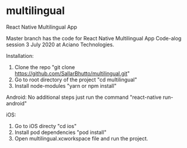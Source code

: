# multilingual
React Native Multilingual App


Master branch has the code for React Native Multilingual App Code-alog session 3 July 2020 at Aciano Technologies.


Installation:
1. Clone the repo "git clone https://github.com/SallarBhutto/multilingual.git"
2. Go to root directory of the project "cd multilingual"
3. Install node-modules "yarn or npm install"

Android: 
No additional steps just run the command "react-native run-android"

iOS:
1. Go to iOS directy "cd ios" 
2. Install pod dependencies "pod install"
3. Open multilingual.xcworkspace file and run the project.

